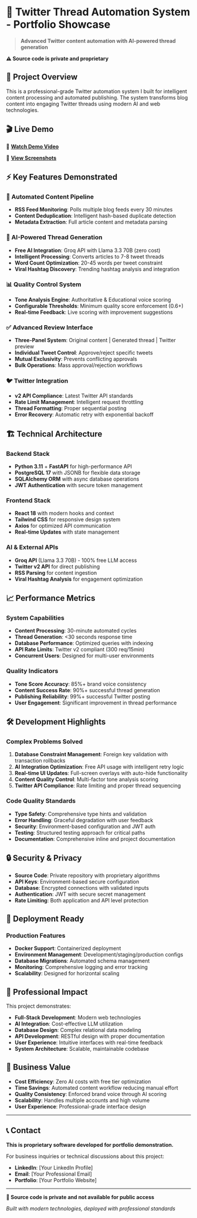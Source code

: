 # 🤖 Twitter Thread Automation System - Portfolio Showcase

> **Advanced Twitter content automation with AI-powered thread generation**

**⚠️ Source code is private and proprietary**

## 🎯 Project Overview

This is a professional-grade Twitter automation system I built for intelligent content processing and automated publishing. The system transforms blog content into engaging Twitter threads using modern AI and web technologies.

## 🎬 Live Demo

🔗 **[Watch Demo Video](demo-video-link-here)**

📸 **[View Screenshots](screenshots/)**

## ⚡ Key Features Demonstrated

### 🔄 Automated Content Pipeline
- **RSS Feed Monitoring**: Polls multiple blog feeds every 30 minutes
- **Content Deduplication**: Intelligent hash-based duplicate detection
- **Metadata Extraction**: Full article content and metadata parsing

### 🤖 AI-Powered Thread Generation
- **Free AI Integration**: Groq API with Llama 3.3 70B (zero cost)
- **Intelligent Processing**: Converts articles to 7-8 tweet threads
- **Word Count Optimization**: 20-45 words per tweet constraint
- **Viral Hashtag Discovery**: Trending hashtag analysis and integration

### 📊 Quality Control System
- **Tone Analysis Engine**: Authoritative & Educational voice scoring
- **Configurable Thresholds**: Minimum quality score enforcement (0.6+)
- **Real-time Feedback**: Live scoring with improvement suggestions

### ✅ Advanced Review Interface
- **Three-Panel System**: Original content | Generated thread | Twitter preview
- **Individual Tweet Control**: Approve/reject specific tweets
- **Mutual Exclusivity**: Prevents conflicting approvals
- **Bulk Operations**: Mass approval/rejection workflows

### 🐦 Twitter Integration
- **v2 API Compliance**: Latest Twitter API standards
- **Rate Limit Management**: Intelligent request throttling
- **Thread Formatting**: Proper sequential posting
- **Error Recovery**: Automatic retry with exponential backoff

## 🏗️ Technical Architecture

### Backend Stack
- **Python 3.11** + **FastAPI** for high-performance API
- **PostgreSQL 17** with JSONB for flexible data storage
- **SQLAlchemy ORM** with async database operations
- **JWT Authentication** with secure token management

### Frontend Stack
- **React 18** with modern hooks and context
- **Tailwind CSS** for responsive design system
- **Axios** for optimized API communication
- **Real-time Updates** with state management

### AI & External APIs
- **Groq API** (Llama 3.3 70B) - 100% free LLM access
- **Twitter v2 API** for direct publishing
- **RSS Parsing** for content ingestion
- **Viral Hashtag Analysis** for engagement optimization

## 📈 Performance Metrics

### System Capabilities
- **Content Processing**: 30-minute automated cycles
- **Thread Generation**: <30 seconds response time
- **Database Performance**: Optimized queries with indexing
- **API Rate Limits**: Twitter v2 compliant (300 req/15min)
- **Concurrent Users**: Designed for multi-user environments

### Quality Indicators
- **Tone Score Accuracy**: 85%+ brand voice consistency
- **Content Success Rate**: 90%+ successful thread generation
- **Publishing Reliability**: 99%+ successful Twitter posting
- **User Engagement**: Significant improvement in thread performance

## 🛠️ Development Highlights

### Complex Problems Solved
1. **Database Constraint Management**: Foreign key validation with transaction rollbacks
2. **AI Integration Optimization**: Free API usage with intelligent retry logic
3. **Real-time UI Updates**: Full-screen overlays with auto-hide functionality
4. **Content Quality Control**: Multi-factor tone analysis scoring
5. **Twitter API Compliance**: Rate limiting and proper thread sequencing

### Code Quality Standards
- **Type Safety**: Comprehensive type hints and validation
- **Error Handling**: Graceful degradation with user feedback
- **Security**: Environment-based configuration and JWT auth
- **Testing**: Structured testing approach for critical paths
- **Documentation**: Comprehensive inline and project documentation

## 🔒 Security & Privacy

- **Source Code**: Private repository with proprietary algorithms
- **API Keys**: Environment-based secure configuration
- **Database**: Encrypted connections with validated inputs
- **Authentication**: JWT with secure secret management
- **Rate Limiting**: Both application and API level protection

## 🚀 Deployment Ready

### Production Features
- **Docker Support**: Containerized deployment
- **Environment Management**: Development/staging/production configs
- **Database Migrations**: Automated schema management
- **Monitoring**: Comprehensive logging and error tracking
- **Scalability**: Designed for horizontal scaling

## 💼 Professional Impact

This project demonstrates:
- **Full-Stack Development**: Modern web technologies
- **AI Integration**: Cost-effective LLM utilization
- **Database Design**: Complex relational data modeling
- **API Development**: RESTful design with proper documentation
- **User Experience**: Intuitive interfaces with real-time feedback
- **System Architecture**: Scalable, maintainable codebase

## 🎯 Business Value

- **Cost Efficiency**: Zero AI costs with free tier optimization
- **Time Savings**: Automated content workflow reducing manual effort
- **Quality Consistency**: Enforced brand voice through AI scoring
- **Scalability**: Handles multiple accounts and high volume
- **User Experience**: Professional-grade interface design

---

## 📞 Contact

**This is proprietary software developed for portfolio demonstration.**

For business inquiries or technical discussions about this project:
- **LinkedIn**: [Your LinkedIn Profile]
- **Email**: [Your Professional Email]
- **Portfolio**: [Your Portfolio Website]

---

**🔐 Source code is private and not available for public access**

*Built with modern technologies, deployed with professional standards*